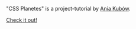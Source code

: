 "CSS Planetes" is a project-tutorial by [Ania Kubów](https://www.youtube.com/watch?v=6M-rZIukXy0).

[Check it out!](https://marynamarkova.github.io/CSS_Planets/)
